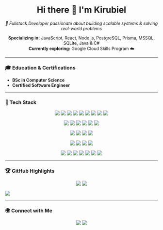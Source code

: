 <h1 align="center">Hi there 👋 I'm Kirubiel</h1>

<p align="center">
  <em>🚀 Fullstack Developer passionate about building scalable systems & solving real-world problems</em>
</p>

<p align="center">
  <strong>Specializing in:</strong> JavaScript, React, Node.js, PostgreSQL, Prisma, MSSQL, SQLite, Java & C#  
  <br/>
  <strong>Currently exploring:</strong> Google Cloud Skills Program ☁️
</p>

---

### 🎓 Education & Certifications
- **BSc in Computer Science**  
- **Certified Software Engineer** 

---

### 🔧 Tech Stack

<p align="center">
  <!-- Frontend -->
  <img src="https://img.shields.io/badge/HTML5-E34F26?style=for-the-badge&logo=html5&logoColor=white"/>
  <img src="https://img.shields.io/badge/CSS3-1572B6?style=for-the-badge&logo=css3&logoColor=white"/>
  <img src="https://img.shields.io/badge/JavaScript-F7DF1E?style=for-the-badge&logo=javascript&logoColor=black"/>
  <img src="https://img.shields.io/badge/TypeScript-3178C6?style=for-the-badge&logo=typescript&logoColor=white"/>
  <img src="https://img.shields.io/badge/React-61DAFB?style=for-the-badge&logo=react&logoColor=black"/>
  <img src="https://img.shields.io/badge/Next.js-000000?style=for-the-badge&logo=next.js&logoColor=white"/>
  <img src="https://img.shields.io/badge/TailwindCSS-06B6D4?style=for-the-badge&logo=tailwind-css&logoColor=white"/>
  <img src="https://img.shields.io/badge/Bootstrap-7952B3?style=for-the-badge&logo=bootstrap&logoColor=white"/>
  <img src="https://img.shields.io/badge/DaisyUI-ffffff?style=for-the-badge&logo=daisyui&logoColor=black"/>
</p>

<p align="center">
  <!-- Backend -->
  <img src="https://img.shields.io/badge/Node.js-339933?style=for-the-badge&logo=node.js&logoColor=white"/>
  <img src="https://img.shields.io/badge/Express.js-000000?style=for-the-badge&logo=express&logoColor=white"/>
  <img src="https://img.shields.io/badge/Java-007396?style=for-the-badge&logo=java&logoColor=white"/>
  <img src="https://img.shields.io/badge/PHP-777BB4?style=for-the-badge&logo=php&logoColor=white"/>
  <img src="https://img.shields.io/badge/C%23-239120?style=for-the-badge&logo=c-sharp&logoColor=white"/>
  <img src="https://img.shields.io/badge/JWT-000000?style=for-the-badge&logo=JSONWebTokens&logoColor=white"/>
</p>

<p align="center">
  <!-- Databases -->
  <img src="https://img.shields.io/badge/PostgreSQL-4169E1?style=for-the-badge&logo=postgresql&logoColor=white"/>
  <img src="https://img.shields.io/badge/MongoDB-47A248?style=for-the-badge&logo=mongodb&logoColor=white"/>
  <img src="https://img.shields.io/badge/MySQL-4479A1?style=for-the-badge&logo=mysql&logoColor=white"/>
  <img src="https://img.shields.io/badge/MSSQL-CC2927?style=for-the-badge&logo=microsoft-sql-server&logoColor=white"/>
</p>

<p align="center">
  <!-- Cloud & Deployment -->
  <img src="https://img.shields.io/badge/Google_Cloud-4285F4?style=for-the-badge&logo=google-cloud&logoColor=white"/>
  <img src="https://img.shields.io/badge/AWS-232F3E?style=for-the-badge&logo=amazon-aws&logoColor=white"/>
  <img src="https://img.shields.io/badge/Firebase-FFCA28?style=for-the-badge&logo=firebase&logoColor=black"/>
  <img src="https://img.shields.io/badge/Vercel-000000?style=for-the-badge&logo=vercel&logoColor=white"/>
</p>

<p align="center">
  <!-- Tools & Design -->
  <img src="https://img.shields.io/badge/Git-F05032?style=for-the-badge&logo=git&logoColor=white"/>
  <img src="https://img.shields.io/badge/Docker-2496ED?style=for-the-badge&logo=docker&logoColor=white"/>
  <img src="https://img.shields.io/badge/Figma-F24E1E?style=for-the-badge&logo=figma&logoColor=white"/>
  <img src="https://img.shields.io/badge/Photoshop-31A8FF?style=for-the-badge&logo=adobe-photoshop&logoColor=white"/>
  <img src="https://img.shields.io/badge/Illustrator-FF9A00?style=for-the-badge&logo=adobe-illustrator&logoColor=white"/>
  <img src="https://img.shields.io/badge/Postman-FF6C37?style=for-the-badge&logo=postman&logoColor=white"/>
  <img src="https://img.shields.io/badge/ESLint-4B32C3?style=for-the-badge&logo=eslint&logoColor=white"/>
</p>

---

### 🏆 GitHub Highlights
  <!-- <img src="https://streak-stats.demolab.com?user=Kirubiel-B&theme=radical"/> -->

<p align="center">
  <!-- GitHub Stats (private + public) -->
  <img src="https://github-readme-stats-eight-sigma-56.vercel.app/api?username=Kirubiel-B&show_icons=true&theme=radical&count_private=true"/>
  
  <!-- Top Languages (private + public) -->
  <img src="https://github-readme-stats-eight-sigma-56.vercel.app/api/top-langs/?username=Kirubiel-B&layout=compact&theme=radical&count_private=true"/>
  
  <!-- GitHub Streak (private + public via self-hosted) -->
<img src="https://streak-stats.demolab.com?user=Kirubiel-B&theme=radical"/></p>


---

### 🌍 Connect with Me
<p align="center">
  <a href="https://github.com/Kirubiel-B"><img src="https://img.shields.io/badge/GitHub-181717?style=for-the-badge&logo=github&logoColor=white"/></a>
  <a href="https://www.linkedin.com/in/kirubiel-beza/"><img src="https://img.shields.io/badge/LinkedIn-0A66C2?style=for-the-badge&logo=linkedin&logoColor=white"/></a>
</p>
